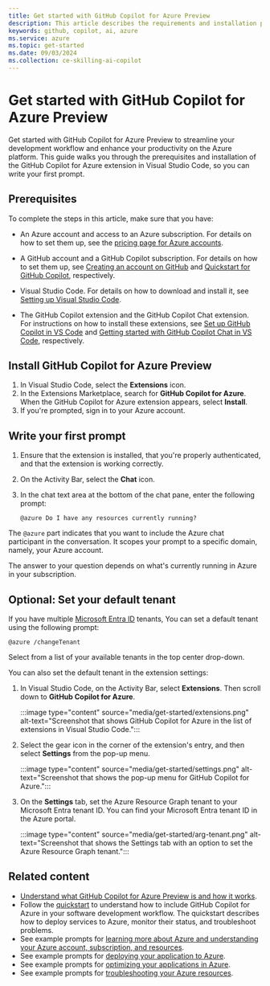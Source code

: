 ```yaml
---
title: Get started with GitHub Copilot for Azure Preview
description: This article describes the requirements and installation procedure for the GitHub Copilot for Azure Preview Visual Studio Code extension.
keywords: github, copilot, ai, azure
ms.service: azure
ms.topic: get-started
ms.date: 09/03/2024
ms.collection: ce-skilling-ai-copilot
---
```


# Get started with GitHub Copilot for Azure Preview

Get started with GitHub Copilot for Azure Preview to streamline your development workflow and enhance your productivity on the Azure platform. This guide walks you through the prerequisites and installation of the GitHub Copilot for Azure extension in Visual Studio Code, so you can write your first prompt.

## Prerequisites

To complete the steps in this article, make sure that you have:

- An Azure account and access to an Azure subscription. For details on how to set them up, see the [pricing page for Azure accounts](https://azure.microsoft.com/pricing/purchase-options/azure-account).

- A GitHub account and a GitHub Copilot subscription. For details on how to set them up, see [Creating an account on GitHub](https://docs.github.com/en/get-started/start-your-journey/creating-an-account-on-github) and [Quickstart for GitHub Copilot](https://docs.github.com/en/copilot/quickstart), respectively.

- Visual Studio Code. For details on how to download and install it, see [Setting up Visual Studio Code](https://code.visualstudio.com/docs/setup/setup-overview).

- The GitHub Copilot extension and the GitHub Copilot Chat extension. For instructions on how to install these extensions, see [Set up GitHub Copilot in VS Code](https://code.visualstudio.com/docs/copilot/setup) and [Getting started with GitHub Copilot Chat in VS Code](https://code.visualstudio.com/docs/copilot/getting-started-chat), respectively.

## Install GitHub Copilot for Azure Preview

1. In Visual Studio Code, select the **Extensions** icon.
1. In the Extensions Marketplace, search for **GitHub Copilot for Azure**. When the GitHub Copilot for Azure extension appears, select **Install**.
1. If you're prompted, sign in to your Azure account.

## Write your first prompt

1. Ensure that the extension is installed, that you're properly authenticated, and that the extension is working correctly.
1. On the Activity Bar, select the **Chat** icon.
1. In the chat text area at the bottom of the chat pane, enter the following prompt:

   ```prompt
   @azure Do I have any resources currently running?
   ```

The `@azure` part indicates that you want to include the Azure chat participant in the conversation. It scopes your prompt to a specific domain, namely, your Azure account.

The answer to your question depends on what's currently running in Azure in your subscription.

## Optional: Set your default tenant

If you have multiple [Microsoft Entra ID](/entra/fundamentals/whatis#terminology) tenants, You can set a default tenant using the following prompt:

   ```prompt
   @azure /changeTenant
   ```

Select from a list of your available tenants in the top center drop-down.

You can also set the default tenant in the extension settings:

1. In Visual Studio Code, on the Activity Bar, select **Extensions**. Then scroll down to **GitHub Copilot for Azure**.

   :::image type="content" source="media/get-started/extensions.png" alt-text="Screenshot that shows GitHub Copilot for Azure in the list of extensions in Visual Studio Code.":::

2. Select the gear icon in the corner of the extension's entry, and then select **Settings** from the pop-up menu.

   :::image type="content" source="media/get-started/settings.png" alt-text="Screenshot that shows the pop-up menu for GitHub Copilot for Azure.":::

3. On the **Settings** tab, set the Azure Resource Graph tenant to your Microsoft Entra tenant ID. You can find your Microsoft Entra tenant ID in the Azure portal.

   :::image type="content" source="media/get-started/arg-tenant.png" alt-text="Screenshot that shows the Settings tab with an option to set the Azure Resource Graph tenant.":::

## Related content

- [Understand what GitHub Copilot for Azure Preview is and how it works](introduction.md).
- Follow the [quickstart](quickstart-build-deploy-applications.md) to understand how to include GitHub Copilot for Azure in your software development workflow. The quickstart describes how to deploy services to Azure, monitor their status, and troubleshoot problems.
- See example prompts for [learning more about Azure and understanding your Azure account, subscription, and resources](learn-examples.md).
- See example prompts for [deploying your application to Azure](deploy-examples.md).
- See example prompts for [optimizing your applications in Azure](optimize-examples.md).
- See example prompts for [troubleshooting your Azure resources](troubleshoot-examples.md).
